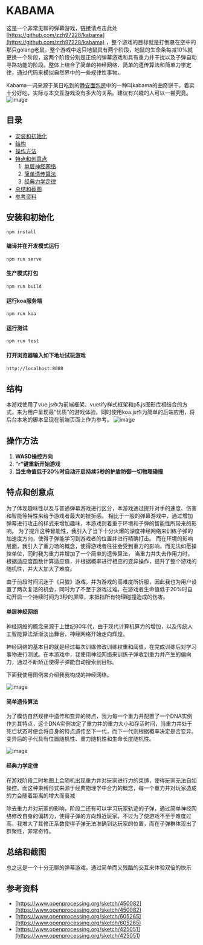 # KABAMA

这是一个非常无聊的弹幕游戏，链接请点击此处[https://github.com/zzh97228/kabama](https://github.com/zzh97228/kabama) ，整个游戏的目标就是打倒悬在空中的那只golang老鼠。整个游戏中这只地鼠具有两个阶段，地鼠的生命条每减10%就更换一个阶段，这两个阶段分别是正统的弹幕游戏和具有重力井干扰以及子弹自动寻路功能的阶段。整体上结合了简单的神经网络、简单的遗传算法和简单力学定律，通过代码来模拟自然界中的一些规律性事物。

Kabama一词来源于某日吃到的[静安面包房](https://detail.youzan.com/show/goods?alias=1ygghv2ncj80l)中的一种叫kabama的曲奇饼干，着实十分好吃，实际与本交互游戏没有多大的关系。建议有兴趣的人可以一尝究竟。
![image](https://github.com/zzh97228/kabama/blob/master/src/assets/cookie.jpg)
## 目录

- [安装和初始化](#安装和初始化)
- [结构](#结构)
- [操作方法](#操作方法)
- [特点和创意点](#特点和创意点)
    1. [单层神经网络](#单层神经网络)
    2. [简单遗传算法](#简单遗传算法)
    3. [经典力学定律](#经典力学定律)
- [总结和截图](#总结和截图)
- [参考资料](#参考资料)

## 安装和初始化
```
npm install
```

#### 编译并在开发模式运行
```
npm run serve
```

#### 生产模式打包
```
npm run build
```
#### 运行koa服务端
```
npm run koa
```

#### 运行测试
```
npm run test
```

#### 打开浏览器输入如下地址试玩游戏
```markdown
http://localhost:8080
```

## 结构
本游戏使用了vue.js作为前端框架、vuetify样式框架和p5.js图形库相结合的方式，来为用户呈现最“优质”的游戏体验。同时使用koa.js作为简单的后端应用，将后台本地的脚本呈现在前端页面上作为参考。
![image](https://github.com/zzh97228/kabama/blob/master/src/assets/system.png)



## 操作方法
1. **WASD操控方向**
2. **"r"键重新开始游戏**
3. **当生命值低于20%时自动开启持续5秒的护盾防御一切物理碰撞**


## 特点和创意点

为了体现趣味性以及与普通弹幕游戏进行区分，本游戏通过提升对手的速度、伤害和智能等特性来给予游戏者最大的挫折感。
相比于一般的弹幕游戏中，通过增加弹幕进行攻击的样式来增加趣味，本游戏则着重于环境和子弹的智能性所带来的影响。
为了提升这种智能性，我引入了当下十分火爆的深度神经网络来训练子弹的加速度方向，使得子弹能学习到游戏者的位置并进行精确打击。
而在环境的影响层面，我引入了重力场的概念，使得游戏者往往会受到重力的影响，而无法如愿操控单位，同时我为重力井增加了一个简单的遗传算法，
当重力井失去作用力时，根据适应度函数计算适应值，并根据概率进行相应的变异操作，提升了整个游戏的随机性，并大大加大了难度。

由于前段时间沉迷于《只狼》游戏，并为游戏的高难度所折服，因此我也为用户设置了两次复活的机会，同时为了不至于游戏过难，在游戏者生命值低于20%时自动开启一个持续时间为3秒的屏障，来抵挡所有物理碰撞造成的伤害。


#### 单层神经网络

神经网络的概念来源于上世纪80年代，由于现代计算机算力的增加，以及传统人工智能算法渐渐淡出舞台，神经网络开始走向辉煌。

神经网络的基本目的就是经过每次训练修改训练权重和阈值，在完成训练后对学习事物进行测试。在本游戏中，我使用神经网络来训练子弹收到重力井产生的偏向力，通过不断矫正使得子弹能自动搜索到目标。

下面我使用图例来介绍我我构成的神经网络。

![image](https://github.com/zzh97228/kabama/blob/master/src/assets/nn.png)

#### 简单遗传算法

为了模仿自然规律中遗传和变异的特点，我为每一个重力井配置了一个DNA实例作为其特点，这个DNA实例决定了重力井的重力大小和存活时间，当重力井处于死亡状态时便会将自身的特点遗传至下一代，而下一代则根据概率决定是否变异。变异后的子代具有位置随机性、重力随机性和生命长度随机性。

![image](https://github.com/zzh97228/kabama/blob/master/src/assets/carbon.png)
#### 经典力学定律

在游戏阶段二时地图上会随机出现重力井对玩家进行力的束缚，使得玩家无法自如操控。而这种束缚形式来源于经典物理学中合力的概念，每一个重力井对玩家造成的力会随着距离的增大而衰减

除去重力井对玩家的影响，阶段二还有可以学习玩家轨迹的子弹，通过简单神经网络修改自身的偏转力，使得子弹的方向趋近玩家。不过为了使游戏不至于难度过高，我增大了其修正系数使得子弹无法准确到达玩家的位置，而在子弹群体现出了群聚性，非常奇特。


## 总结和截图

总之这是一个十分无聊的弹幕游戏，通过简单而又残酷的交互来体验双倍的快乐

## 参考资料
- [https://www.openprocessing.org/sketch/450082](https://www.openprocessing.org/sketch/450082)
- [https://www.openprocessing.org/sketch/605265](https://www.openprocessing.org/sketch/605265)
- [https://www.openprocessing.org/sketch/425051](https://www.openprocessing.org/sketch/425051)
